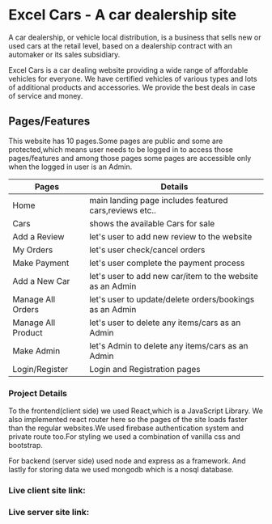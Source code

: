 # Excel Cars - A car dealership site

A car dealership, or vehicle local distribution, is a business that sells new or used cars at the retail level, based on a dealership contract with an automaker or its sales subsidiary.

Excel Cars is a car dealing website providing a wide range of affordable vehicles for everyone. We have certified vehicles of various types and lots of additional products and accessories. We provide the best deals in case of service and money.

## Pages/Features
This website has 10 pages.Some pages are public and some are protected,which means user needs to be logged in to access those pages/features and among those pages some pages are accessible only when the logged in user is an Admin.


Pages               | Details
-------------       | -------------
Home                | main landing page includes featured cars,reviews etc..
Cars                | shows the available Cars for sale
Add a Review        | let's user to add new review to the website
My Orders           | let's user check/cancel orders
Make Payment        | let's user complete the payment process
Add a New Car       | let's user to add new car/item to the website as an Admin
Manage All Orders   | let's user to update/delete orders/bookings as an Admin
Manage All Product  | let's user to delete any items/cars as an Admin
Make Admin          | let's Admin to delete any items/cars as an Admin
Login/Register      | Login and Registration pages

### Project Details

To the frontend(client side) we used React,which is a JavaScript Library. We also implemented react router here so the pages of the site loads faster than the regular websites.We used firebase authentication system and private route too.For styling we used a combination of vanilla css and bootstrap.

For backend (server side) used node and express as a framework.
And lastly for storing data we used mongodb which is a nosql database.


### Live client site link:


### Live server site link:
